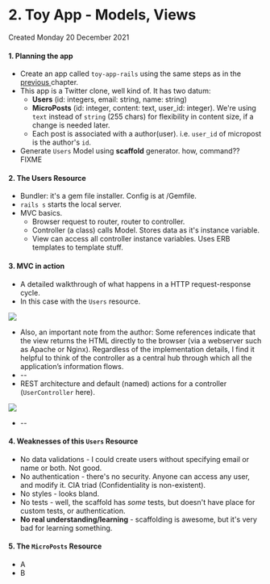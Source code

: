 # 2. Toy App - Models, Views
Created Monday 20 December 2021

#### 1. Planning the app
- Create an app called `toy-app-rails` using the same steps as in the [previous ](obsidian://open?vault=ruby-on-rails&file=Home%2F2._Resources%2Frailstutorial_book_read%2F1._From_Zero_to_deploy) chapter.
- This app is a Twitter clone, well kind of. It has two datum:
	- **Users** (id: integers, email: string, name: string)
	- **MicroPosts** (id: integer, content: text, user_id: integer). We're using `text` instead of `string` (255 chars) for flexibility in content size, if a change is needed later.
	- Each post is associated with a author(user). i.e. `user_id` of micropost is the author's `id`.
- Generate `Users` Model using **scaffold** generator. how, command?? FIXME

#### 2. The Users Resource
* Bundler: it's a gem file installer. Config is at /Gemfile.
* `rails s` starts the local server.
* MVC basics. 
	* Browser request to router, router to controller. 
	* Controller (a class) calls Model. Stores data as it's instance variable.
	* View can access all controller instance variables. Uses ERB templates to template stuff.

#### 3. MVC in action
* A detailed walkthrough of what happens in a HTTP request-response cycle.
* In this case with the `Users` resource.

![](Pasted%20image%2020211220102516.png)

*  Also, an important note from the author: Some references indicate that the view returns the HTML directly to the browser (via a webserver such as Apache or Nginx). Regardless of the implementation details, I find it helpful to think of the controller as a central hub through which all the application’s information flows.
* --
* REST architecture and default (named) actions for a controller (`UserController` here).

![](Pasted%20image%2020211220104700.png)

* --

#### 4. Weaknesses of this `Users` Resource
* No data validations - I could create users without specifying email or name or both. Not good.
* No authentication - there's no security. Anyone can access any user, and modify it. CIA triad (Confidentiality is non-existent).
* No styles - looks bland.
* No tests - well, the scaffold has *some* tests, but doesn't have place for custom tests, or authentication.
* **No real understanding/learning** - scaffolding is awesome, but it's very bad for learning something.


#### 5. The `MicroPosts` Resource
* A
* B